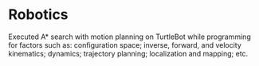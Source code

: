 # Robotics
Executed A* search with motion planning on TurtleBot while programming for factors such as: configuration space; inverse, forward, and velocity kinematics; dynamics; trajectory planning; localization and mapping; etc.

